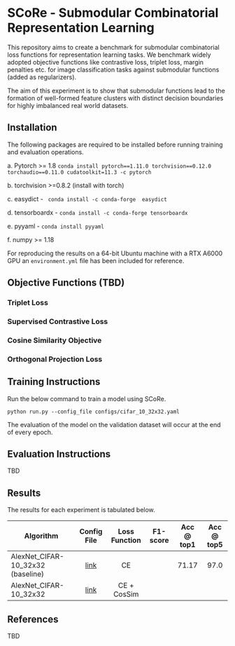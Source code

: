 # SCoRe - Submodular Combinatorial Representation Learning 
This repository aims to create a benchmark for submodular combinatorial loss functions for representation learning tasks. 
We benchmark widely adopted objective functions like contrastive loss, triplet loss, margin penalties etc. for image classification tasks against
submodular functions (added as regularizers). 

The aim of this experiment is to show that submodular functions lead to the formation of well-formed feature clusters with distinct decision boundaries for highly imbalanced real world datasets.

## Installation
The following packages are required to be installed before running training and evaluation operations.

a. Pytorch >= 1.8 ```conda install pytorch==1.11.0 torchvision==0.12.0 torchaudio==0.11.0 cudatoolkit=11.3 -c pytorch```

b. torchvision >=0.8.2 (install with torch)

c. easydict - ``` conda install -c conda-forge  easydict```

d. tensorboardx - ``` conda install -c conda-forge tensorboardx ```

e. pyyaml - ``` conda install pyyaml ```

f. numpy >= 1.18

For reproducing the results on a 64-bit Ubuntu machine with a RTX A6000 GPU an ```environment.yml``` file has been included for reference.

## Objective Functions (TBD)
### Triplet Loss

### Supervised Contrastive Loss

### Cosine Similarity Objective

### Orthogonal Projection Loss

## Training Instructions
Run the below command to train a model using SCoRe.
```
python run.py --config_file configs/cifar_10_32x32.yaml
```
The evaluation of the model on the validation dataset will occur at the end of every epoch.

## Evaluation Instructions
TBD

## Results
The results for each experiment is tabulated below.

| Algorithm             | Config File | Loss Function |F1-score | Acc @ top1 | Acc @ top5 |
|---                    |:---:        |:---:          |:---:    |:---:       |:---:       |
|AlexNet_CIFAR-10_32x32 (baseline)| [link](configs/cifar_10_32x32.yaml)  | CE |         |71.17       |97.0        |
|AlexNet_CIFAR-10_32x32 | [link]()  | CE + CosSim         |       |        |

## References
TBD